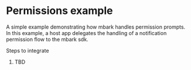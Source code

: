 # Permissions example
A simple example demonstrating how mbark handles permission prompts. In this example, a host app 
delegates the handling of a notification permission flow to the mbark sdk.

Steps to integrate
1. TBD
